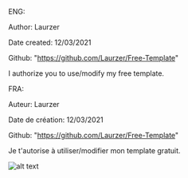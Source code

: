 ENG:

Author: Laurzer

Date created: 12/03/2021

Github: "https://github.com/Laurzer/Free-Template"

I authorize you to use/modify my free template.

FRA:

Auteur: Laurzer

Date de création: 12/03/2021

Github: "https://github.com/Laurzer/Free-Template"

Je t'autorise à utiliser/modifier mon template gratuit.


![alt text](https://github.com/Laurzer/Free-Template/blob/main/Nav-bar/Template%201/css/image/cover.pngraw=true)
